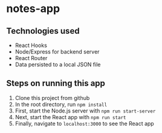 # notes-app

## Technologies used

- React Hooks
- Node/Express for backend server
- React Router
- Data persisted to a local JSON file

## Steps on running this app

1. Clone this project from github
1. In the root directory, run `npm install`
1. First, start the Node.js server with `npm run start-server`
1. Next, start the React app with `npm run start`
1. Finally, navigate to `localhost:3000` to see the React app
